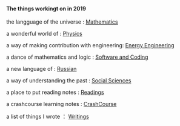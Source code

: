 #### The things workingt on in 2019

the langguage of the universe : [Mathematics](https://github.com/AAAlimjan/ComingBack/tree/master/Mathematics)

a wonderful world of : [Physics](https://github.com/AAAlimjan/ComingBack/blob/master/Physics/READM.md)

a way of making contribution with engineering: [Energy Engineering](https://github.com/AAAlimjan/ComingBack/tree/master/EnergyEngineering)

a dance of mathematics and logic : [Software and Coding](https://github.com/AAAlimjan/ComingBack/tree/master/Coding)

a new language of : [Russian](https://github.com/AAAlimjan/ComingBack/tree/master/Studying%20Russian)

a way of understanding the past : [Social Sciences](https://github.com/AAAlimjan/ComingBack/tree/master/Social%20Sciences)

a place to put reading notes : [Readings](https://github.com/AAAlimjan/ComingBack/tree/master/Reading%20Challenge)

a crashcourse learning notes : [CrashCourse](https://github.com/AAAlimjan/ComingBack/tree/master/CrashCourses)
            
a list of things I wrote ： [Writings](https://github.com/AAAlimjan/ComingBack/tree/master/Writings)
